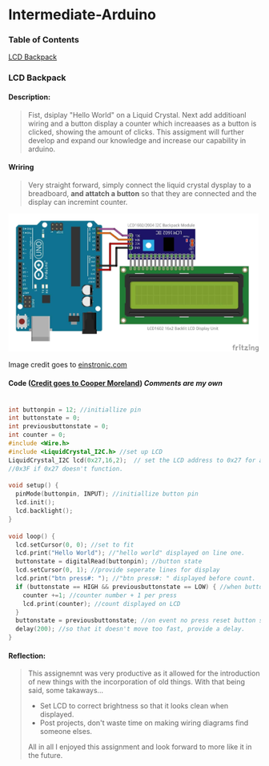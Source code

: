 # Intermediate-Arduino
### Table of Contents
[LCD Backpack](https://github.com/dcaffer07/Intermediate-Arduino/blob/main/README.md#intermediate-arduino)


### LCD Backpack
#### Description:
> Fist, dsiplay "Hello World" on a Liquid Crystal.  Next add additioanl wiring and a button display a counter which increaases as a button is clicked, showing the amount of clicks.  This assigment will further develop and expand our knowledge and increase our capability in arduino.
#### Wriring 
> Very straight forward, simply connect the liquid crystal dysplay to a breadboard, **and attatch a button** so that they are connected and the display can incremint counter.
<img src="https://github.com/dcaffer07/Intermediate-Arduino/blob/main/media/How-to-use-Arduino-with-LCD1602-I2C-display-module.jpg?raw=true" alt="wiring2" style="width:500px;">

Image credit goes to [einstronic.com](https://einstronic.com/how-to-use-backlit-lcd-display-with-arduino-and-i2c-backpack-module/)

#### Code ([Credit goes to Cooper Moreland](https://sites.google.com/charlottesvilleschools.org/coopermoreland/intermediate-arduino/lcd-backpack-2)) *Comments are my own*

```C++
 
int buttonpin = 12; //initiallize pin
int buttonstate = 0;
int previousbuttonstate = 0;
int counter = 0; 
#include <Wire.h>
#include <LiquidCrystal_I2C.h> //set up LCD
LiquidCrystal_I2C lcd(0x27,16,2);  // set the LCD address to 0x27 for a 16 chars and 2 line display.  
//0x3F if 0x27 doesn't function.

void setup() {
  pinMode(buttonpin, INPUT); //initiallize button pin
  lcd.init();
  lcd.backlight();
}

void loop() {
  lcd.setCursor(0, 0); //set to fit
  lcd.print("Hello World"); //"hello world" displayed on line one.
  buttonstate = digitalRead(buttonpin); //button state
  lcd.setCursor(0, 1); //provide seperate lines for display 
  lcd.print("btn press#: "); //"btn press#: " displayed before count.
  if (buttonstate == HIGH && previousbuttonstate == LOW) { //when button pressed
    counter +=1; //counter number + 1 per press
    lcd.print(counter); //count displayed on LCD
  } 
  buttonstate = previousbuttonstate; //on event no press reset button state
  delay(200); //so that it doesn't move too fast, provide a delay.
}
```
#### Reflection:
> This assignemnt was very productive as it allowed for the introduction of new things with the incorporation of old things.  With that being said, some takaways...
> - Set LCD to correct brightness so that it looks clean when displayed.
> - Post projects, don't waste time on making wiring diagrams find someone elses.
> 
> All in all I enjoyed this assignment and look forward to more like it in the future.
